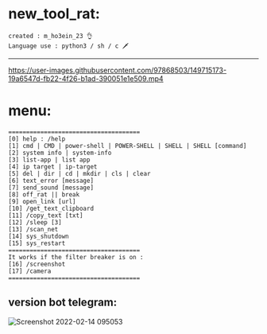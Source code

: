 # new_tool_rat:
    created : m_ho3ein_23 👌
    Language use : python3 / sh / c 🗡️

-------------------------------------------------------------------






https://user-images.githubusercontent.com/97868503/149715173-19a6547d-fb22-4f26-b1ad-390051e1e509.mp4






# menu:
    =====================================
    [0] help : /help
    [1] cmd | CMD | power-shell | POWER-SHELL | SHELL | SHELL [command]
    [2] system info | system-info
    [3] list-app | list app
    [4] ip target | ip-target
    [5] del | dir | cd | mkdir | cls | clear
    [6] text_error [message]
    [7] send_sound [message]
    [8] off_rat || break
    [9] open_link [url]
    [10] /get_text_clipboard
    [11] /copy_text [txt]
    [12] /sleep [3]
    [13] /scan_net 
    [14] sys_shutdown
    [15] sys_restart
    =====================================
    It works if the filter breaker is on :
    [16] /screenshot
    [17] /camera
    =====================================
    
    
    
## version bot telegram:

![Screenshot 2022-02-14 095053](https://user-images.githubusercontent.com/97868503/153810737-6339a532-1357-4003-b2ae-b5336907de88.png)
